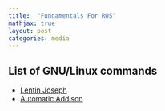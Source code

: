 ```yaml
---
title:  "Fundamentals For ROS"
mathjax: true
layout: post
categories: media
---
```

## List of GNU/Linux commands
- [Lentin Joseph](https://github.com/abbhicse/Module_1_ROS_for_Beginners/blob/master/Class_Notes/Day_04_Linux_command_for_ROS/Reference/Linux_Commands_Book.pdf)
- [Automatic Addison](https://automaticaddison.com/the-complete-guide-to-linux-fundamentals-for-robotics/)
